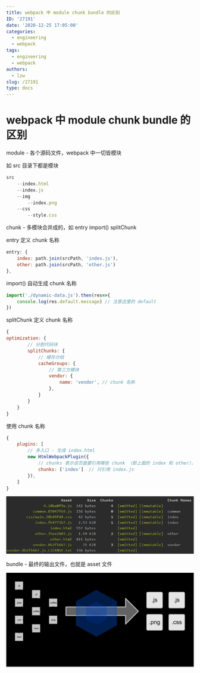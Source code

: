 ```yaml
---
title: webpack 中 module chunk bundle 的区别
ID: '27191'
date: '2020-12-25 17:05:00'
categories:
  - engineering
  - webpack
tags:
  - engineering
  - webpack
authors:
  - lzw
slug: /27191
type: docs
---
```


# webpack 中 module chunk bundle 的区别

module - 各个源码文件，webpack 中一切皆模块

如 src 目录下都是模块

``` js 
src
    --index.html
    --index.js
    --img
        --index.png
    --css
        --style.css
```

chunk - 多模块合并成的，如 entry import() splitChunk

entry 定义 chunk 名称

``` js 
entry: {
    index: path.join(srcPath, 'index.js'),
    other: path.join(srcPath, 'other.js')
},
```

import() 自动生成 chunk 名称

``` js 
import('./dynamic-data.js').then(res=>{
    console.log(res.default.message) // 注意这里的 default
})
```

splitChunk 定义 chunk 名称

``` js 
{
optimization: {
        // 分割代码块
        splitChunks: {
            // 缓存分组
            cacheGroups: {
                // 第三方模块
                vendor: {
                    name: 'vendor', // chunk 名称
                },
            }
        }
    }
}    
```

使用 chunk 名称

``` js 
{
    plugins: [
        // 多入口 - 生成 index.html
        new HtmlWebpackPlugin({
            // chunks 表示该页面要引用哪些 chunk （即上面的 index 和 other），默认全部引用
            chunks: ['index']  // 只引用 index.js
        }),
    ]
}
```

![](./images/3406872457.png)

bundle - 最终的输出文件，也就是 asset 文件

![](./images/what-is-webpack.png)
 
 
 
 
 
 
 
 
 
 
 
 
 
 
 
 
 
 
 
 
 
 
 
 
 
